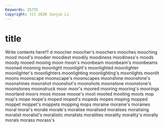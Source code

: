 ```yaml
---
Keywords: 25735
Copyright: (C) 2020 Junjie Li
---
```


# title

Write contents here!!!
d
moocher 
moocher's 
moochers 
mooches 
mooching 
mood 
mood's 
moodier 
moodiest 
moodily
moodiness 
moodiness's 
moods 
moody 
mooed 
mooing 
moon 
moon's 
moonbeam 
moonbeam's
moonbeams 
mooned 
mooning 
moonlight 
moonlight's 
moonlighted 
moonlighter 
moonlighter's 
moonlighters 
moonlighting
moonlighting's 
moonlights 
moonlit 
moons 
moonscape 
moonscape's 
moonscapes 
moonshine 
moonshine's 
moonshines
moonshot 
moonshot's 
moonshots 
moonstone 
moonstone's 
moonstones 
moonstruck 
moor 
moor's 
moored
mooring 
mooring's 
moorings 
moorland 
moors 
moos 
moose 
moose's 
moot 
mooted
mooting 
moots 
mop 
mop's 
mope 
mope's 
moped 
moped's 
mopeds 
mopes
moping 
mopped 
moppet 
moppet's 
moppets 
mopping 
mops 
moraine 
moraine's 
moraines
moral 
moral's 
morale 
morale's 
moralise 
moralised 
moralises 
moralising 
moralist 
moralist's
moralistic 
moralists 
moralities 
morality 
morality's 
morally 
morals 
morass 
morass's 
